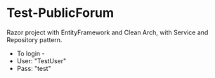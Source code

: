 # Test-PublicForum
Razor project with EntityFramework and Clean Arch, with Service and Repository pattern.

- To login -  
- User: "TestUser"
- Pass: "test"
